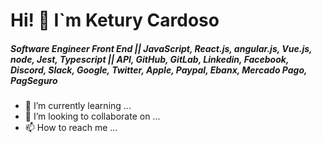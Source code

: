  <h1> Hi! 👋 I`m Ketury Cardoso </h1>
 <h5> Software Engineer Front End || JavaScript, React.js, angular.js, Vue.js, node, Jest, Typescript || API, GitHub, GitLab, Linkedin, Facebook, Discord, Slack, Google, Twitter, Apple, Paypal, Ebanx, Mercado Pago, PagSeguro</h5>

- 🌱 I’m currently learning ...
- 💞️ I’m looking to collaborate on ...
- 📫 How to reach me ...

<!---
Ketty-Cardoso/Ketty-Cardoso is a ✨ special ✨ repository because its `README.md` (this file) appears on your GitHub profile.
You can click the Preview link to take a look at your changes.
--->
